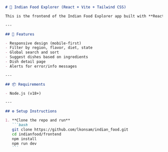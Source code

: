 ````markdown
# 🍱 Indian Food Explorer (React + Vite + Tailwind CSS)

This is the frontend of the Indian Food Explorer app built with **React**, **Vite**, and **Tailwind CSS**. It connects to a backend Express API to display and search Indian dishes.

---

## 🌟 Features

- Responsive design (mobile-first)
- Filter by region, flavor, diet, state
- Global search and sort
- Suggest dishes based on ingredients
- Dish detail page
- Alerts for error/info messages

---

## 📦 Requirements

- Node.js (v18+)

---

## ⚙️ Setup Instructions

1. **Clone the repo and run**
   ```bash
   git clone https://github.com/lkonsam/indian_food.git
   cd indianfood/frontend
   npm install
   npm run dev
   ```
````
